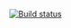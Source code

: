 [![Build status](https://ci.appveyor.com/api/projects/status/5uv8vjqsfnrhb3ou/branch/main?svg=true)](https://ci.appveyor.com/project/Anna-Edel/working-with-html-forms/branch/main)
